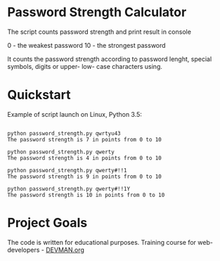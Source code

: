 # Password Strength Calculator

The script counts password strength and print result in console

0 - the weakest password
10 - the strongest password

It counts the password strength according to password lenght, special symbols, digits or upper- low- case characters using.

# Quickstart

Example of script launch on Linux, Python 3.5:

```#!bash

python password_strength.py qwrtyu43
The password strength is 7 in points from 0 to 10

python password_strength.py qwerty
The password strength is 4 in points from 0 to 10

python password_strength.py qwerty#!!1
The password strength is 9 in points from 0 to 10

python password_strength.py qwerty#!!1Y
The password strength is 10 in points from 0 to 10
```

# Project Goals

The code is written for educational purposes. Training course for web-developers - [DEVMAN.org](https://devman.org)
